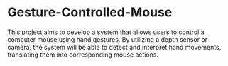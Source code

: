 # Gesture-Controlled-Mouse
This project aims to develop a system that allows users to control a computer mouse using hand gestures. By utilizing a depth sensor or camera, the system will be able to detect and interpret hand movements, translating them into corresponding mouse actions.
